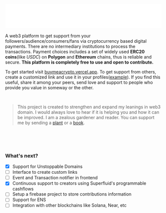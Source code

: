 ![buymeacrypto_](app/public/assets/dark/buymeacrypto_.svg)

A web3 platform to get support from your followers/audience/consumers/fans via cryptocurrency based digital payments. There are no intermediary institutions to process the transactions. Payment choices includes a set of widely used **ERC20 coins**(like *USDC*) on **Polygon** and **Ethereum** chains, thus is reliable and secure. **This platform is completely free to use and open to contribute.**

To get started visit [buymeacrypto.vercel.app](buymeacrypto.vercel.app). To get support from others, create a customized link and use it in your profiles([example](https://github.com/rg12301)). If you find this useful, share it among your peers, send love and support to people who provide you value in someway or the other.

<br>

> This project is created to strengthen and expand my leanings in web3 domain. I would always love to hear if it is helping you and how it can be improved. I am a zealous gardener and reader. You can support me by sending a [plant](http://buymeacrypto.vercel.app/?plant=1) or a [book](http://buymeacrypto.vercel.app/?book=1).

<br>
<br>
<br>

### What's next?

- [x] Support for Unstoppable Domains
- [ ] Interface to create custom links
- [ ] Event and Transaction notifier in frontend
- [x] Continuous support to creators using Superfluid's programmable cashflows
- [ ] Setup a firebase project to store contributions information
- [ ] Support for ENS
- [ ] Integration with other blockchains like Solana, Near, etc